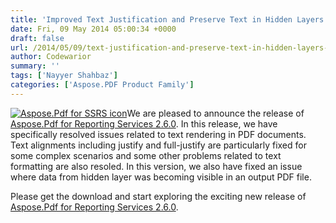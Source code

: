 ```yaml
---
title: 'Improved Text Justification and Preserve Text in Hidden Layers with Aspose.Pdf for Reporting Services 2.6.0'
date: Fri, 09 May 2014 05:00:34 +0000
draft: false
url: /2014/05/09/text-justification-and-preserve-text-in-hidden-layers-with-aspose.pdf-for-reporting-services-2.6.0/
author: Codewarior
summary: ''
tags: ['Nayyer Shahbaz']
categories: ['Aspose.PDF Product Family']
---
```


[![Aspose.Pdf for SSRS icon][1]](https://blog.aspose.com/wp-content/uploads/sites/2/2013/08/aspose-Pdf-for-SSRS.png)We are pleased to announce the release of [Aspose.Pdf for Reporting Services 2.6.0][2]. In this release, we have specifically resolved issues related to text rendering in PDF documents. Text alignments including justify and full-justify are particularly fixed for some complex scenarios and some other problems related to text formatting are also resoled. In this version, we also have fixed an issue where data from hidden layer was becoming visible in an output PDF file.

Please get the download and start exploring the exciting new release of [Aspose.Pdf for Reporting Services 2.6.0][3].




[1]: https://blog.aspose.com/wp-content/uploads/sites/2/2013/08/aspose-Pdf-for-SSRS-e1389176637706.png "Aspose.Pdf for SSRS icon"
[2]: http://www.aspose.com/community/files/52/ssrs-rendering-extensions/aspose.pdf-for-reporting-services/entry543394.aspx
[3]: http://www.aspose.com/community/files/52/ssrs-rendering-extensions/aspose.pdf-for-reporting-services/entry543394.aspx




